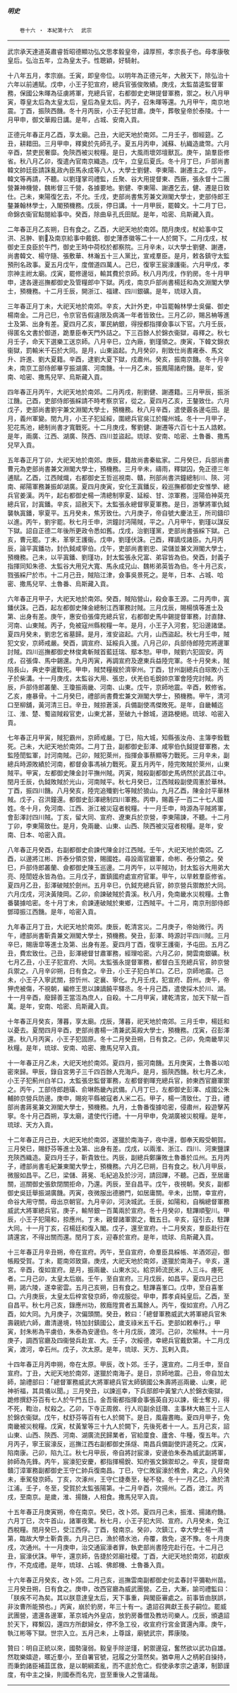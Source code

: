 

##### 明史
　　`卷十六 ‧ 本紀第十六`　
`武宗`

* * *

武宗承天達道英肅睿哲昭德顯功弘文思孝毅皇帝，諱厚照，孝宗長子也。母孝康敬皇后。弘治五年，立為皇太子。性聰穎，好騎射。

十八年五月，孝宗崩。壬寅，即皇帝位。以明年為正德元年，大赦天下，除弘治十六年以前逋賦。戊申，小王子犯宣府，總兵官張俊敗績。庚戌，太監苗逵監督軍務，保國公朱暉為征虜將軍，充總兵官，右都御史史琳提督軍務，禦之。秋八月甲寅，尊皇太后為太皇太后，皇后為皇太后。丙子，召朱暉等還。九月甲午，南京地震。丁酉，振陝西饑。冬十月丙辰，小王子犯甘肅。庚午，葬敬皇帝於泰陵。十一月甲申，御文華殿日講。是年，占城、安南入貢。

正德元年春正月乙酉，享太廟。己丑，大祀天地於南郊。二月壬子，御經筵。乙丑，耕耤田。三月甲申，釋奠於先師孔子。夏五月丙申，減蘇、杭織造歲幣。六月辛酉，禁吏民奢靡。免陝西被災稅糧。是日，大風雨壞郊壇獸瓦。庚午，諭羣臣修省。秋八月乙卯，復遣內官南京織造。戊午，立皇后夏氏。冬十月丁巳，戶部尚書韓文帥廷臣請誅亂政內臣馬永成等八人，大學士劉健、李東陽、謝遷主之。戊午，韓文等再請，不聽。以劉瑾掌司禮監，丘聚、谷大用提督東、西廠，張永督十二團營兼神機營，魏彬督三千營，各據要地。劉健、李東陽、謝遷乞去，健、遷是日致仕。己未，東陽復乞去，不允。壬戌，吏部尚書焦芳兼文淵閣大學士，吏部侍郎王鏊兼翰林學士，入閣預機務。戊辰，停日講。十一月甲辰，罷韓文。十二月丁巳，命錦衣衞官點閱給事中。癸酉，除曲阜孔氏田賦。是年，哈密、烏斯藏入貢。

二年春正月乙亥朔，日有食之。乙酉，大祀天地於南郊。閏月庚戌，杖給事中艾洪、呂翀、劉𦶜及南京給事中戴銑、御史薄彥徽等二十一人於闕下。二月戊戌，杖御史王良臣於午門，御史王時中荷校於都察院。三月辛未，以大學士劉健、謝遷，尚書韓文、楊守隨、張敷華、林瀚五十三人黨比，宣戒羣臣。是月，敕各鎮守太監預刑名政事。夏五月戊午，度僧道四萬人。己巳，復寧王宸濠護衞。六月甲戌，孝宗神主祔太廟。戊寅，罷修邊垣，輸其費於京師。秋八月丙戌，作豹房。冬十月甲申，逮各邊巡撫都御史及管糧郎中下獄。丙戌，南京戶部尚書楊廷和為文淵閣大學士，預機務。十二月壬辰，開浙江、福建、四川銀礦。是年，琉球入貢。

三年春正月丁未，大祀天地於南郊。辛亥，大計外吏，中旨罷翰林學士吳儼、御史楊南金。二月己巳，令京官告假違限及病滿一年者皆致仕。三月乙卯，賜呂柟等進士及第、出身有差。夏四月乙亥，軍民納銀，得授都指揮僉事以下官。六月壬辰，得匿名文書於御道，跪羣臣奉天門外詰之。下三百餘人於錦衣衞獄，尋釋之。秋七月壬子，命天下選樂工送京師。八月辛巳，立內廠，劉瑾領之。庚寅，下韓文錦衣衞獄，罰輸米千石於大同。是月，山東盜起。九月癸卯，削致仕尚書雍泰、馬文升、許進、劉大夏籍。辛酉，逮劉大夏下獄，戍肅州。癸亥，振南京饑。冬十月辛未，南京工部侍郎畢亨振湖廣、河南饑。十一月乙未，振鳳陽諸府饑。是年，安南、哈密、撒馬兒罕、烏斯藏入貢。

四年春正月丙午，大祀天地於南郊。二月丙戌，削劉健、謝遷籍。三月甲辰，振浙江饑。己酉，吏部侍郎張綵請不時考察京官，從之。夏四月乙亥，王鏊致仕。六月戊子，吏部尚書劉宇兼文淵閣大學士，預機務。秋八月辛酉，遣使覈各邊屯田。是月，義州軍變。閏九月，小王子犯延綏，圍總兵官吳江於隴州城。冬十一月甲子，犯花馬池，總制尚書才寬戰死。十二月庚戌，奪劉健、謝遷等六百七十五人誥敕。是年，兩廣、江西、湖廣、陝西、四川並盜起。琉球、安南、哈密、土魯番、撒馬兒罕入貢。

五年春正月丁卯，大祀天地於南郊。庚辰，籍故尚書秦紘家。二月癸巳，兵部尚書曹元為吏部尚書兼文淵閣大學士，預機務。三月辛未，禱雨，釋獄囚，免正德三年逋賦。乙酉，江西賊熾，右都御史王哲巡視南、贛，刑部尚書洪鐘總制川、陝、河南、鄖陽軍務兼振卹湖廣。夏四月庚寅，安化王寘鐇反，殺巡撫都御史安惟學、總兵官姜漢。丙午，起右都御史楊一清總制寧夏、延綏、甘、涼軍務，涇陽伯神英充總兵官，討寘鐇。辛亥，詔赦天下。太監張永總督寧夏軍務。是日，游擊將軍仇鉞襲執寘鐇，寧夏平。五月癸未，焦芳致仕。六月庚子，帝自號大慶法王，所司鑄印以進。丙午，劉宇罷。秋七月壬申，洪鐘討沔陽賊，平之。八月甲午，劉瑾以謀反下獄。詔自正德二年後所更政令悉如舊。戊戌，治劉瑾黨，吏部尚書張綵下獄。己亥，曹元罷。丁未，革寧王護衞。戊申，劉瑾伏誅。己酉，釋謫戍諸臣。九月丙辰，論平寘鐇功，封仇鉞咸寧伯。戊午，吏部尚書劉忠、梁儲並兼文淵閣大學士，預機務。己未，以平寘鐇、劉瑾功，封太監張永兄富、弟容皆為伯。癸酉，封義子指揮同知朱德、太監谷大用兄大寬、馬永成兄山、魏彬弟英皆為伯。冬十月己亥，戮張綵尸於市。十二月己丑，賊陷江津，僉事吳景死之。是年，日本、占城、哈密、撒馬兒罕、土魯番、烏斯藏入貢。

六年春正月甲子，大祀天地於南郊。癸酉，賊陷營山，殺僉事王源。二月丙申，寘鐇伏誅。己酉，起左都御史陳金總制江西軍務討賊。三月戊辰，賜楊慎等進士及第、出身有差。庚午，惠安伯張偉充總兵官，右都御史馬中錫提督軍務，討直隸、河南、山東賊。丙子，免被寇州縣稅糧一年。是月，小王子入河套，犯沿邊諸堡。夏四月癸未，劉忠乞省墓歸。是月，淮安盜起。六月，山西盜起。秋七月壬申，賊犯文安，京師戒嚴。癸酉，調宣府、延綏兵入援。八月己卯，兵部侍郎陸完將邊軍討賊。四川巡撫都御史林俊禽斬賊首藍廷瑞、鄢本恕。甲申，賊劉六犯固安。丙戌，召張偉、馬中錫還。九月丙寅，再調宣府及遼東兵益陸完軍。冬十月癸未，賊陷長山，典史李暹戰死。甲申，賊焚糧艘於濟寧州。丁酉，甘州副總兵白琮敗小王子於柴溝。十一月庚戌，太監谷大用、張忠，伏羌伯毛銳帥京軍會陸完討賊。丙辰，戶部侍郎叢蘭、王瓊振兩畿、河南、山東。戊午，京師地震。辛酉，敕修省。乙亥，瘞暴骨。十二月癸巳，禮部尚書費宏兼文淵閣大學士，預機務。甲午，清河口至柳舖，黃河清三日。辛丑，賊掠蒼溪，兵備副使馮傑敗死。是年，自畿輔迄江、淮、楚、蜀盜賊殺官吏，山東尤甚，至破九十餘城，道路梗絕。琉球、哈密入貢。

七年春正月甲寅，賊犯霸州，京師戒嚴。丁巳，陷大城，知縣張汝舟、主簿李銓戰死。己未，大祀天地於南郊。二月丁丑，副都御史彭澤、咸寧伯仇鉞提督軍務，太監陸誾監軍，討河南賊。己卯，賊犯萊州，指揮僉事蔡顯等力戰死。三月辛未，副總兵時源敗績於河南，都督僉事馮禎力戰死。夏五月丙午，陸完敗賊於萊州，山東賊平。甲寅，左都御史陳金討平撫州賊。丙寅，賊殺副都御史馬炳然於武昌江中。閏月壬辰，仇鉞敗賊於光山，河南賊平。秋七月癸巳，江西賊殺副使周憲於華林。丁酉，振四川饑。八月癸亥，陸完追殲劉七等賊於狼山。九月乙酉，陳金討平華林賊。戊子，召洪鐘還。都御史彭澤總制四川軍務。丙申，賜義子一百二十七人國姓。冬十月，免河南、江西、浙江被災寇者稅糧。十一月壬申，時源為平賊將軍，會彭澤討四川賊。丁亥，留大同、宣府、遼東兵於京營，李東陽諫，不聽。十二月丁卯，李東陽致仕。是月，免兩畿、山東、山西、陝西被災寇者稅糧。是年，安南、日本、哈密入貢。

八年春正月癸酉，右副都御史俞諫代陳金討江西賊。壬午，大祀天地於南郊。乙酉，以邊將江彬、許泰分領京營，賜國姓。尋設兩官廳軍，命彬、泰分領之。癸巳，戶部侍郎叢蘭、僉都御史陳玉巡邊。二月丙午，以平賊功，封太監谷大用弟大亮、陸誾姪永皆為伯。三月戊子，置鎮國府處宣府官軍。甲午，以旱敕羣臣修省。夏四月乙丑，彭澤破賊於劍州。五月辛巳，仇鉞充總兵官，帥京營兵禦敵於大同。六月戊戌，河決黃陵岡。乙卯，俞諫破賊於貴溪。秋八月，免南畿水災稅糧。土魯番襲據哈密。冬十月丁未，俞諫連破賊於東鄉，江西賊平。十二月，南京刑部侍郎鄧璋振江西饑。是年，哈密入貢。

九年春正月丁丑，大祀天地於南郊。庚辰，乾清宮災。二月庚子，帝始微行。丙午，禮部尚書靳貴兼文淵閣大學士，預機務。癸丑，彭澤、時源討平四川賊。三月辛巳，賜唐皐等進士及第、出身有差。夏四月丁酉，復寧王護衞，予屯田。五月乙丑，費宏致仕。己丑，彭澤總督甘肅軍務，經理哈密。六月乙卯，開雲南銀礦。秋七月乙丑，小王子犯宣府、大同。太監張永提督軍務，都督白玉充總兵官，帥京營兵禦之。八月辛卯朔，日有食之。辛丑，小王子犯白羊口。乙巳，京師地震。己未，小王子入寧武關，掠忻州、定襄、寧化。九月壬戌，犯宣府、蔚州。庚午，帝狎虎被傷，不視朝，編修王思以諫謫饒平驛丞。冬十月己酉，遣使採木於川、湖。十一月辛酉，廢歸善王當沍為庶人，自殺。十二月甲寅，建乾清宮，加天下賦一百萬。是年，安南、哈密、烏斯藏入貢。

十年春正月癸亥，薄暮，享太廟。戊辰，薄暮，祀天地於南郊。三月壬申，楊廷和以憂去。夏閏四月辛酉，吏部尚書楊一清兼武英殿大學士，預機務。戊寅，召彭澤還。秋八月丙寅，小王子犯固原。冬十二月癸丑朔，日有食之。己卯，免南畿旱災秋糧。是年，琉球、安南、哈密、撒馬兒罕入貢。

十一年春正月乙未，大祀天地於南郊。夏四月，振河南饑。五月庚寅，土魯番以哈密來歸。甲辰，錄自宮男子三千四百餘人充海戶。是月，振陝西饑。秋七月乙未，小王子犯薊州白羊口，太監張忠監督軍務，左都督劉暉充總兵官，帥東西官廳軍禦之。丙午，工部侍郎趙璜、俞琳飭畿內武備。八月丁巳，左都御史彭澤、成國公朱輔帥京營兵防邊。庚申，賜宛平縣被寇者人米二石。甲子，楊一清致仕。丁丑，禮部尚書蔣冕兼文淵閣大學士，預機務。九月，土魯番復據哈密，侵肅州，殺遊擊芮寧。冬十月己酉朔，享太廟，遣使代行禮。十一月甲申，免湖廣被災稅糧。是年，琉球、天方入貢。

十二年春正月己丑，大祀天地於南郊，遂獵於南海子，夜中還，御奉天殿受朝賀。三月癸巳，賜舒芬等進士及第、出身有差。戊戌，以兩淮、浙江、四川、河東鹽課充陝西織造。夏四月壬子，靳貴致仕。丙辰，副總兵鄭廉敗土魯番於瓜州。五月丙子，禮部尚書毛紀兼東閣大學士，預機務。六月乙巳朔，日有食之。秋八月甲辰，微服如昌平。乙巳，梁儲、蔣冕、毛紀追及於沙河，請回蹕，不聽。己酉，至居庸關，巡關御史張欽閉關拒命，乃還。丙辰，至自昌平。戊午，夜視朝。癸亥，副都御史吳廷舉振湖廣饑。丙寅，夜微服出德勝門，如居庸關。辛未，出關，幸宣府，命谷大用守關，毋出京朝官。九月辛卯，河決城武。壬辰，如陽和，自稱總督軍務威武大將軍總兵官。庚子，輸帑銀一百萬兩於宣府。冬十月癸卯，駐蹕順聖川。甲辰，小王子犯陽和，掠應州。丁未，親督諸軍禦之，戰五日。辛亥，寇引去，駐蹕大同。十一月丁亥，召楊廷和復入閣。戊子，還至宣府。十二月癸亥，羣臣赴行在請還宮，不得出關而還。閏月丁亥，迎春於宣府。是年，琉球、烏斯藏入貢。

十三年春正月辛丑朔，帝在宣府。丙午，至自宣府，命羣臣具綵帳、羊酒郊迎，御帳殿受賀。丁未，罷南郊致齋。庚戌，大祀天地於南郊，遂獵於南海子。辛亥，還宮。辛酉，復如宣府。是月，振兩畿、山東水災。給京師流民米，人三斗。瘞死者。二月己卯，太皇太后崩。壬午，至自宣府。三月戊辰，如昌平。夏四月己巳朔，謁六陵，遂幸密雲。五月己亥朔，日有食之。駐蹕喜峯口。戊申，至自喜峯口。六月庚辰，太皇太后梓宮發京師，帝戎服從。甲申，葬孝貞純皇后。乙酉，至自昌平。秋七月己亥，錄應州功，敘廕陞賞者五萬餘人。丙午，復如宣府。八月乙酉，如大同。九月庚子，次偏頭關。癸丑，敕曰：「總督軍務威武大將軍總兵官朱壽親統六師，肅清邊境，特加封鎮國公，歲支祿米五千石。吏部如敕奉行。」甲寅，封朱彬為平虜伯，朱泰為安邊伯。冬十月戊辰，渡河。己卯，次榆林。十一月庚子，調西官廳及四衞營兵赴宣、大。壬子，次綏德，幸總兵官戴欽第。十二月戊寅，渡河，幸石州。戊子，次太原。是年，琉球、天方、瓦剌入貢。

十四年春正月丙申朔，帝在太原。甲辰，改卜郊。壬子，還宣府。二月壬申，至自宣府。丁丑，大祀天地於南郊，遂獵於南海子。是日，京師地震。己丑，帝自加太師，諭禮部曰：「總督軍務威武大將軍總兵官太師鎮國公朱壽將巡兩畿、山東，祀神祈福，其具儀以聞。」三月癸丑，以諫巡幸，下兵部郎中黃鞏六人於錦衣衞獄，跪修撰舒芬百有七人於午門五日。金吾衞都指揮僉事張英自刃以諫，衞士奪刃，得不死，鞫治，杖殺之。乙卯，下寺正周敘、行人司副余廷瓚、主事林大輅三十三人於錦衣衞獄。戊午，杖舒芬等百有七人於闕下。是日，風霾晝晦。夏四月甲子，免南畿被災稅糧。戊寅，杖黃鞏等三十九人於闕下，先後死者十一人。五月己亥，詔山東、山西、陝西、河南、湖廣流民歸業者，官給廩食、廬舍、牛種，復五年。六月丙子，寧王宸濠反，巡撫江西右副都御史孫燧、南昌兵備副使許逵死之。戊寅，陷南康。己卯，陷九江。秋七月甲辰，帝自將討宸濠，安邊伯朱泰為威武副將軍，帥師為先鋒。丙午，宸濠犯安慶，都指揮楊銳、知府張文錦禦却之。辛亥，提督南贛汀漳軍務副都御史王守仁帥兵復南昌。丁巳，守仁敗宸濠於樵舍，禽之。八月癸未，車駕發京師。丁亥，次涿州，王守仁捷奏至，秘不發。冬十一月乙巳，漁於清江浦。壬子，冬至，受賀於太監張陽第。十二月辛酉，次揚州。乙酉，渡江。丙戌，至南京。是歲，淮、揚饑，人相食。撒馬兒罕入貢。

十五年春正月庚寅朔，帝在南京。癸巳，改卜郊。夏四月己未，振淮、揚諸府饑。六月丁巳，次牛首山，諸軍夜驚。秋七月，小王子犯大同、宣府。八月癸未，免江西稅糧。閏月癸巳，受江西俘。丁酉，發南京。癸卯，次鎮江，幸大學士楊一清第，臨故大學士靳貴喪。九月己巳，漁於積水池，舟覆，救免，遂不豫。冬十月庚戌，次通州。十一月庚申，治交通宸濠者罪，執吏部尚書陸完赴行在。十二月己丑，宸濠伏誅。甲午，還京師，告捷於郊廟社稷。丁酉，大祀天地於南郊，初獻疾作，不克成禮。是年，琉球、占城、佛郎機、土魯番入貢。

十六年春正月癸亥，改卜郊。二月己亥，巡撫雲南副都御史何孟春討平彌勒州苗。三月癸丑朔，日有食之。庚申，改西官廳為威武團營。乙丑，大漸，諭司禮監曰：「朕疾不可為矣。其以朕意達皇太后，天下事重，與閣臣審處之。前事皆由朕誤，非汝曹所能預也。」丙寅，崩於豹房，年三十有一。遺詔召興獻王長子嗣位。罷威武團營，遣還各邊軍，革京城內外皇店，放豹房番僧及教坊司樂人。戊辰，頒遺詔於天下，釋繫囚，還四方所獻婦女，停不急工役，收宣府行宮金寶還內庫。庚午，執江彬等下獄。世宗入立。五月己未，上尊諡，廟號武宗，葬康陵。

贊曰：明自正統以來，國勢寖弱。毅皇手除逆瑾，躬禦邊寇，奮然欲以武功自雄。然耽樂嬉遊，暱近羣小，至自署官號，冠履之分蕩然矣。猶幸用人之柄躬自操持，而秉鈞諸臣補苴匡救，是以朝綱紊亂，而不底於危亡。假使承孝宗之遺澤，制節謹度，有中主之操，則國泰而名完，豈至重後人之訾議哉。

* * *

